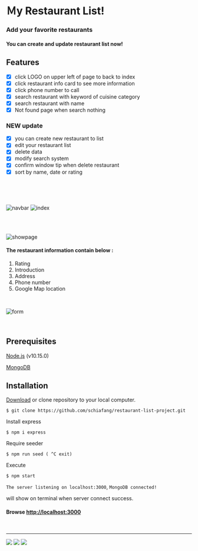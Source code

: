 # Ｍy Restaurant List! 
### Add your favorite restaurants
#### You can create and update restaurant list now!


## **Features**
- [x] click LOGO on upper left of page to back to index
- [x] click restaurant info card to see more information 
- [x] click phone number to call
- [x] search restaurant with keyword of cuisine category
- [x] search restaurant with name
- [x] Not found page when search nothing

### NEW update
- [x] you can create new restaurant to list
- [x] edit your restaurant list
- [x] delete data
- [x] modify search system
- [x] confirm window tip when delete restaurant
- [x] sort by name, date or rating
<br></br>

<br></br>

![navbar](https://i.imgur.com/NSC1hFf.png)
![index](https://i.imgur.com/MuhDpep.png)

<br></br>

![showpage](https://i.imgur.com/h6pw1hj.png)

#### The restaurant information contain below :
1. Rating
2. Introduction
3. Address
4. Phone number 
5. Google Map location
   
<br>

   
![form](https://i.imgur.com/lKUZI3B.png)


<br>

## Prerequisites
[Node.js](https://nodejs.org/en/) (v10.15.0)

[MongoDB](https://www.mongodb.com/)


## Installation

[Download](https://github.com/schiafang/restaurant-list-project/archive/master.zip) or clone repository to your local computer.
```
$ git clone https://github.com/schiafang/restaurant-list-project.git
```
Install express
```
$ npm i express
```

Require seeder
```
$ npm run seed ( ^C exit)
```

Execute
```
$ npm start
```

`The server listening on localhost:3000`, `MongoDB connected!`

will show on terminal when server connect success.

#### Browse [http://localhost:3000](http://localhost:3000) 


<br>

---
![](https://img.shields.io/badge/%E9%80%99%E5%80%8B-%E6%A8%99%E7%B1%A4-%3CCOLOR%3E) ![](https://img.shields.io/badge/%E5%A5%BD-%E5%83%8F-yellow) ![](https://img.shields.io/badge/%E5%BE%88-%E5%8E%B2%E5%AE%B3-blue)